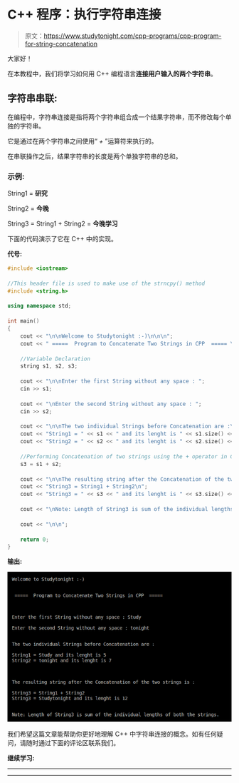 # C++ 程序：执行字符串连接

> 原文：<https://www.studytonight.com/cpp-programs/cpp-program-for-string-concatenation>

大家好！

在本教程中，我们将学习如何用 C++ 编程语言**连接用户输入的两个字符串**。

## 字符串串联:

在编程中，字符串连接是指将两个字符串组合成一个结果字符串，而不修改每个单独的字符串。

它是通过在两个字符串之间使用“ *+* ”运算符来执行的。

在串联操作之后，结果字符串的长度是两个单独字符串的总和。

### 示例:

String1 = **研究**

String2 = **今晚**

String3 = String1 + String2 = **今晚学习**

下面的代码演示了它在 C++ 中的实现。

**代号:**

```cpp
#include <iostream>

//This header file is used to make use of the strncpy() method
#include <string.h>

using namespace std;

int main()
{
    cout << "\n\nWelcome to Studytonight :-)\n\n\n";
    cout << " =====  Program to Concatenate Two Strings in CPP  ===== \n\n";

    //Variable Declaration
    string s1, s2, s3;

    cout << "\n\nEnter the first String without any space : ";
    cin >> s1;

    cout << "\nEnter the second String without any space : ";
    cin >> s2;

    cout << "\n\nThe two individual Strings before Concatenation are :\n\n";
    cout << "String1 = " << s1 << " and its lenght is " << s1.size() << "\n";
    cout << "String2 = " << s2 << " and its lenght is " << s2.size() << "\n\n";

    //Performing Concatenation of two strings using the + operator in CPP
    s3 = s1 + s2;

    cout << "\n\nThe resulting string after the Concatenation of the two strings is :\n\n";
    cout << "String3 = String1 + String2\n";
    cout << "String3 = " << s3 << " and its lenght is " << s3.size() << "\n\n";

    cout << "\nNote: Length of String3 is sum of the individual lengths of both the strings.";

    cout << "\n\n";

    return 0;
} 
```

**输出:**

![C++ string Concatenation](img/ae14d6b277a4a4f9d73a1376ea2b517a.png)

我们希望这篇文章能帮助你更好地理解 C++ 中字符串连接的概念。如有任何疑问，请随时通过下面的评论区联系我们。

**继续学习:**

* * *

* * *